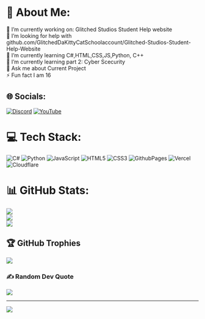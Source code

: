 # 💫 About Me:
🔭 I’m currently working on: Glitched Studios Student Help website <br>🤝 I’m looking for help with github.com/GlitchedDaKittyCatSchoolaccount/Glitched-Studios-Student-Help-Website<br>🌱 I’m currently learning C#,HTML,CSS,JS,Python, C++<br>🌱 I’m currently learning part 2: Cyber Scecurity <br>💬 Ask me about Current Project<br>⚡ Fun fact I am 16


## 🌐 Socials:
[![Discord](https://img.shields.io/badge/Discord-%237289DA.svg?logo=discord&logoColor=white)](https://discord.gg/glitched-studios) [![YouTube](https://img.shields.io/badge/YouTube-%23FF0000.svg?logo=YouTube&logoColor=white)](https://youtube.com/@glitcheddacat) 

# 💻 Tech Stack:
![C#](https://img.shields.io/badge/c%23-%23239120.svg?style=for-the-badge&logo=csharp&logoColor=white) ![Python](https://img.shields.io/badge/python-3670A0?style=for-the-badge&logo=python&logoColor=ffdd54) ![JavaScript](https://img.shields.io/badge/javascript-%23323330.svg?style=for-the-badge&logo=javascript&logoColor=%23F7DF1E) ![HTML5](https://img.shields.io/badge/html5-%23E34F26.svg?style=for-the-badge&logo=html5&logoColor=white) ![CSS3](https://img.shields.io/badge/css3-%231572B6.svg?style=for-the-badge&logo=css3&logoColor=white) ![GithubPages](https://img.shields.io/badge/github%20pages-121013?style=for-the-badge&logo=github&logoColor=white) ![Vercel](https://img.shields.io/badge/vercel-%23000000.svg?style=for-the-badge&logo=vercel&logoColor=white) ![Cloudflare](https://img.shields.io/badge/Cloudflare-F38020?style=for-the-badge&logo=Cloudflare&logoColor=white)
# 📊 GitHub Stats:
![](https://github-readme-stats.vercel.app/api?username=GlitchedDaKittyCatSchoolaccount&theme=dark&hide_border=false&include_all_commits=true&count_private=true)<br/>
![](https://github-readme-streak-stats.herokuapp.com/?user=GlitchedDaKittyCatSchoolaccount&theme=dark&hide_border=false)<br/>
![](https://github-readme-stats.vercel.app/api/top-langs/?username=GlitchedDaKittyCatSchoolaccount&theme=dark&hide_border=false&include_all_commits=true&count_private=true&layout=compact)

## 🏆 GitHub Trophies
![](https://github-profile-trophy.vercel.app/?username=GlitchedDaKittyCatSchoolaccount&theme=dark&no-frame=false&no-bg=false&margin-w=4)

### ✍️ Random Dev Quote
![](https://quotes-github-readme.vercel.app/api?type=horizontal&theme=radical)


---
[![](https://visitcount.itsvg.in/api?id=GlitchedDaKittyCatSchoolaccount&icon=0&color=1)](https://visitcount.itsvg.in)

